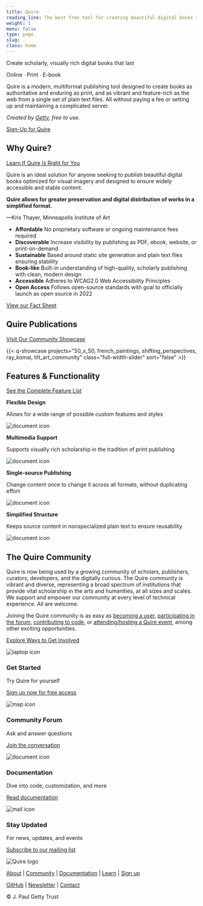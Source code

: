 ```yaml
---
title: Quire
reading_line: The best free tool for creating beautiful digital books that last.
weight: 1
menu: false
type: page
slug: .
class: home
---
```


<div class="home-block home-block--first">


<div class="head">

Create scholarly, visually rich digital books that last

</div>
<div class="subhead">

Online ∙ Print ∙ E-book

</div>

Quire is a modern, multiformat publishing tool designed to create books as authoritative and enduring as print, and as vibrant and feature-rich as the web from a single set of plain text files. All without paying a fee or setting up and maintaining a complicated server.

*Created by [Getty](https://www.getty.edu), free to use.*

<div class="action-button">

[Sign-Up for Quire](https://docs.google.com/forms/d/e/1FAIpQLScKOJEq9ivhwizmdazjuhxBII-s-5SUsnerWmyF8VteeeRBhA/viewform)

</div>

</div>
<div class="home-block">
<div class="home-block__header">

## Why Quire?

<div class="more-link">

[Learn If Quire Is Right for You](/documentation/implementation/)

</div>
</div>
<div class="home-block__body">

Quire is an ideal solution for anyone seeking to publish beautiful digital books optimized for visual imagery and designed to ensure widely accessible and stable content.

<div class="home-block__quote">

**Quire allows for greater preservation and digital distribution of works in a simplified format.**

—Kris Thayer, Minneapolis Institute of Art

</div>
<div class="feature-list two-column">

- **Affordable** No proprietary software or ongoing maintenance fees required
- **Discoverable** Increase visibility by publishing as PDF, ebook, website, or print-on-demand
- **Sustainable** Based around static site generation and plain text files ensuring stability
- **Book-like** Built-in understanding of high-quality, scholarly publishing with clean, modern design
- **Accessible** Adheres to WCAG2.0 Web Accessibility Principles
- **Open Access** Follows open-source standards with goal to officially launch as open source in 2022

</div>

<div class="action-button">

[View our Fact Sheet](/downloads/quire-fact-sheet.pdf)

</div>

</div>
</div>

<div class="home-block">

<div class="home-block__header">

## Quire Publications

<div class="more-link">

[Visit Our Community Showcase](/community/community-showcase/)

</div>
</div>

{{< q-showcase projects="50_x_50, french_paintings, shifting_perspectives, ray_komai, tilt_art_community" class="full-width-slider" sort="false" >}}

</div>

<div class="home-block">
<div class="home-block__header">

## Features & Functionality

<div class="more-link">

[See the Complete Feature List](/about/quire/#features--functionality)

</div>
</div>
<div class="home-block__body feature-grid">

<div class="image-list">

**Flexible Design**

Allows for a wide range of possible custom features and styles

![document icon](/img/icons/document-center.png)

</div>

<div class="image-list">

**Multimedia Support**

Supports visually rich scholarship in the tradition of print publishing

![document icon](/img/icons/document-center.png)

</div>

<div class="image-list">

**Single-source Publishing**

Change content once to change it across all formats, without duplicating effort

![document icon](/img/icons/document-center.png)

</div>

<div class="image-list">

**Simplified Structure**

Keeps source content in nonspecialized plain text to ensure reusability

![document icon](/img/icons/document-center.png)

</div>

<div class="image-list">

</div>
</div>

<div class="home-block">
<div class="home-block__header">

## The Quire Community

</div>
<div class="home-block__body">

Quire is now being used by a growing community of scholars, publishers, curators, developers, and the digitally curious. The Quire community is vibrant and diverse, representing a broad spectrum of institutions that provide vital scholarship in the arts and humanities, at all sizes and scales. We support and empower our community at every level of technical experience. All are welcome.

Joining the Quire community is as easy as [becoming a user](https://docs.google.com/forms/d/e/1FAIpQLScKOJEq9ivhwizmdazjuhxBII-s-5SUsnerWmyF8VteeeRBhA/viewform), [participating in the forum](https://github.com/thegetty/quire/discussions), [contributing to code](https://github.com/thegetty/quire/blob/master/CONTRIBUTING.md), or [attending/hosting a Quire event](/community/news-events/), among other exciting opportunities.

<div class="action-button">

[Explore Ways to Get Involved](/community/join-us/)

</div>

</div>
</div>

<div class="home-block home-block--footer">

<div class="footer-grid">

<div class="footer-item">

![laptop icon](/img/icons/laptop.png)

### Get Started

Try Quire for yourself

[Sign up now for free access](https://docs.google.com/forms/d/e/1FAIpQLScKOJEq9ivhwizmdazjuhxBII-s-5SUsnerWmyF8VteeeRBhA/viewform)

</div>
<div class="footer-item">

![map icon](/img/icons/map.png)

### Community Forum

Ask and answer questions

[Join the conversation](/community/forum/)

</div>
<div class="footer-item">

![document icon](/img/icons/document.png)

### Documentation

Dive into code, customization, and more

[Read documentation](/documentation/)

</div>
<div class="footer-item">

![mail icon](/img/icons/mail.png)

### Stay Updated

For news, updates, and events

[Subscribe to our mailing list](https://newsletters.getty.edu/h/t/3482055B10CD0F24)

</div>

</div>

<div class="home-block__body">

![Quire logo](/img/quire-logo--sm.png)

[About](/about/) | [Community](/community/) | [Documentation](/documentation/) | [Learn](/learn/) | [Sign up](https://docs.google.com/forms/d/e/1FAIpQLScKOJEq9ivhwizmdazjuhxBII-s-5SUsnerWmyF8VteeeRBhA/viewform)

[GitHub](https://github.com/thegetty/quire/) | [Newsletter](https://newsletters.getty.edu/h/t/3482055B10CD0F24) | [Contact](mailto:quire@getty.edu)

© J. Paul Getty Trust

</div>
</div>
